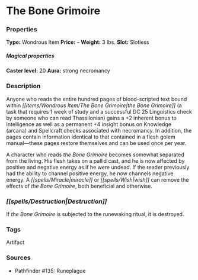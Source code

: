 ﻿---
Title: "The Bone Grimoire"
Type: "Wondrous Item"
Price: "–"
Weight: "3 lbs."
Slot: "Slotless"
Caster level: "20"
Aura: "strong necromancy"
Description: |
  "Anyone who reads the entire hundred pages of blood-scripted text bound within the _Bone Grimoire_ (a task that requires 1 week of study and a successful DC 25 Linguistics check by someone who can read Thassilonian) gains a +2 inherent bonus to Intelligence as well as a permanent +4 insight bonus on Knowledge (arcana) and Spellcraft checks associated with necromancy. In addition, the pages contain information identical to that contained in a flesh golem manual—these pages restore themselves and can be used once per year.
  A character who reads the _Bone Grimoire_ becomes somewhat separated from the living. His flesh takes on a pallid cast, and he is now affected by positive and negative energy as if he were undead. If the reader previously had the ability to channel positive energy, he now channels negative energy. A miracle or wish can remove the effects of the _Bone Grimoire_, both beneficial and otherwise."
Destruction: |
  "If the _Bone Grimoire_ is subjected to the runewaking ritual, it is destroyed."
Sources: "['Pathfinder #135: Runeplague']"
---

# The Bone Grimoire

### Properties

**Type:** Wondrous Item **Price:** – **Weight:** 3 lbs. **Slot:** Slotless

##### Magical properties

**Caster level:** 20 **Aura:** strong necromancy

### Description

Anyone who reads the entire hundred pages of blood-scripted text bound within _[[items/Wondrous Item/The Bone Grimoire|the Bone Grimoire]]_ (a task that requires 1 week of study and a successful DC 25 Linguistics check by someone who can read Thassilonian) gains a +2 inherent bonus to Intelligence as well as a permanent +4 insight bonus on Knowledge (arcana) and Spellcraft checks associated with necromancy. In addition, the pages contain information identical to that contained in a flesh golem manual—these pages restore themselves and can be used once per year.

A character who reads _the Bone Grimoire_ becomes somewhat separated from the living. His flesh takes on a pallid cast, and he is now affected by positive and negative energy as if he were undead. If the reader previously had the ability to channel positive energy, he now channels negative energy. A _[[spells/Miracle|miracle]]_ or _[[spells/Wish|wish]]_ can remove the effects of _the Bone Grimoire_, both beneficial and otherwise.

### _[[spells/Destruction|Destruction]]_

If _the Bone Grimoire_ is subjected to the runewaking ritual, it is destroyed.

### Tags

Artifact

### Sources

* Pathfinder #135: Runeplague